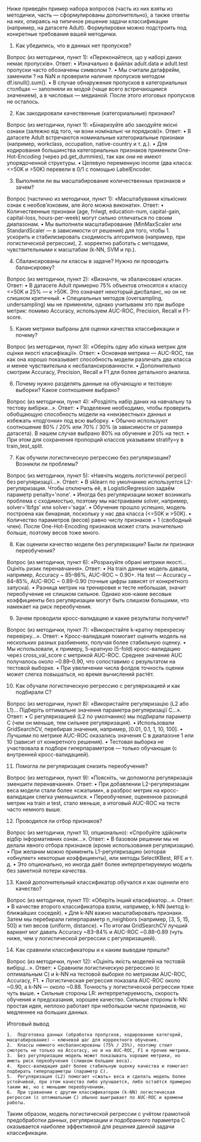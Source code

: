 Ниже приведён пример набора вопросов (часть из них взяты из методички, часть — сформулированы дополнительно), а также ответы на них, опираясь на типичное решение задачи классификации (например, на датасете Adult). Формулировки можно подстроить под конкретные требования вашей методички.

1. Как убедились, что в данных нет пропусков?

Вопрос (из методички, пункт 1): «Переконайтеся, що у наборі даних немає пропусків».
Ответ:
	•	Изначально в файлах adult.data и adult.test пропуски часто обозначены символом ?.
	•	Мы считали датафрейм, заменили ? на NaN и проверили наличие пропусков методом df.isnull().sum().
	•	В случае обнаружения пропусков в категориальных столбцах — заполняли их модой (чаще всего встречающимся значением), а в числовых — медианой. После этого итоговых пропусков не осталось.

2. Как закодировали качественные (категориальные) признаки?

Вопрос (из методички, пункт 1): «Бінаризуйте або закодуйте якісні ознаки (залежно від того, чи вони номінальні чи порядкові)».
Ответ:
	•	В датасете Adult встречаются номинальные категориальные признаки (например, workclass, occupation, native-country и т. д.).
	•	Для кодирования большинства категориальных признаков применили One-Hot-Encoding (через pd.get_dummies), так как они не имеют упорядоченной структуры.
	•	Целевую переменную income (два класса: <=50K и >50K) перевели в 0/1 с помощью LabelEncoder.

3. Выполняли ли вы масштабирование количественных признаков и зачем?

Вопрос (частично из методички, пункт 1): «Масштабування кількісних ознак є необов’язковим, але його можна виконати».
Ответ:
	•	Количественные признаки (age, fnlwgt, education-num, capital-gain, capital-loss, hours-per-week) могут сильно отличаться по своим диапазонам.
	•	Мы выполнили масштабирование (MinMaxScaler или StandardScaler — в зависимости от решения) для того, чтобы
	1.	ускорить и стабилизировать сходимость алгоритмов (например, при логистической регрессии),
	2.	корректно работать с методами, чувствительными к масштабам (k-NN, SVM и пр.).

4. Сбалансированы ли классы в задаче? Нужно ли проводить балансировку?

Вопрос (из методички, пункт 2): «Визначте, чи збалансовані класи».
Ответ:
	•	В датасете Adult примерно 75% объектов относятся к классу <=50K и 25% — к >50K. Это означает некоторый дисбаланс, но он не слишком критичный.
	•	Специальных методов (oversampling, undersampling) мы не применяли, однако учитываем это при выборе метрик: помимо Accuracy, используем AUC-ROC, Precision, Recall и F1-score.

5. Какие метрики выбраны для оценки качества классификации и почему?

Вопрос (из методички, пункт 3): «Оберіть одну або кілька метрик для оцінки якості класифікації».
Ответ:
	•	Основная метрика — AUC-ROC, так как она хорошо показывает способность модели различать два класса и менее чувствительна к несбалансированности.
	•	Дополнительно смотрим Accuracy, Precision, Recall и F1 для более детального анализа.

6. Почему нужно разделять данные на обучающую и тестовую выборки? Какое соотношение выбрано?

Вопрос (из методички, пункт 4): «Розділіть набір даних на навчальну та тестову вибірки…».
Ответ:
	•	Разделение необходимо, чтобы проверить обобщающую способность модели на «неизвестных» данных и избежать «подгонки» под всю выборку.
	•	Обычно используют соотношение 80% / 20% или 70% / 30% (в зависимости от размера датасета). В нашем случае выбрано 80% на обучение и 20% на тест.
	•	При этом для сохранения пропорций классов указываем stratify=y в train_test_split.

7. Как обучили логистическую регрессию без регуляризации? Возникли ли проблемы?

Вопрос (из методички, пункт 5): «Навчіть модель логістичної регресії без регуляризації…».
Ответ:
	•	В sklearn по умолчанию используется L2-регуляризация. Чтобы отключить её, в LogisticRegression задаём параметр penalty='none'.
	•	Иногда без регуляризации может возникать проблема с сходимостью, поэтому мы настраиваем solver, например, solver='lbfgs' или solver='saga'.
	•	Обучение прошло успешно, модель построена как бинарная, поскольку у нас два класса (<=50K и >50K).
	•	Количество параметров (весов) равно числу признаков + 1 (свободный член). После One-Hot-Encoding признаков может стать значительно больше, поэтому весов тоже много.

8. Как оценили качество модели без регуляризации? Были ли признаки переобучения?

Вопрос (из методички, пункт 6): «Розрахуйте обрані метрики якості… Оцініть ризик перенавчання».
Ответ:
	•	На train данные модель давала, например, Accuracy ~ 85–86%, AUC-ROC ~ 0.90+. На test — Accuracy ~ 84–85%, AUC-ROC ~ 0.89–0.90 (точные цифры зависят от конкретного запуска).
	•	Разница метрик на тренировке и тесте небольшая, значит переобучение не слишком сильное. Однако кое-какие весовые коэффициенты без регуляризации могут быть слишком большими, что намекает на риск переобучения.

9. Зачем проводили кросс-валидацию и какие результаты получили?

Вопрос (из методички, пункт 7): «Використайте k-кратну перехресну перевірку…».
Ответ:
	•	Кросс-валидация помогает оценить модель на нескольких разных разбиениях, получая более стабильную оценку.
	•	Мы использовали, к примеру, 5-кратную (5-fold) кросс-валидацию через cross_val_score с метрикой AUC-ROC. Среднее значение AUC получалось около ~0.89–0.90, что сопоставимо с результатом на тестовой выборке.
	•	При увеличении числа фолдов точность оценки может слегка повышаться, но время вычислений растёт.

10. Как обучали логистическую регрессию с регуляризацией и как подбирали C?

Вопрос (из методички, пункт 8): «Використайте регуляризацію (L2 або L1)… Підберіть оптимальне значення параметра регуляризації С…».
Ответ:
	•	С регуляризацией (L2 по умолчанию) мы подбирали параметр C (чем он меньше, тем сильнее регуляризация).
	•	Использовали GridSearchCV, перебирая значения, например, [0.01, 0.1, 1, 10, 100].
	•	Лучшими по метрике AUC-ROC оказались значения C в диапазоне 1 или 10 (зависит от конкретного решения).
	•	Тестовая выборка не участвовала в подборе гиперпараметров — только обучающая (с внутренней кросс-валидацией).

11. Помогла ли регуляризация снизить переобучение?

Вопрос (из методички, пункт 9): «Поясніть, чи допомогла регуляризація зменшити перенавчання».
Ответ:
	•	При добавлении L2-регуляризации веса модели стали более «сжатыми», а разброс метрик на кросс-валидации слегка уменьшился.
	•	Переобучение, оцененное разницей метрик на train и test, стало меньше, а итоговый AUC-ROC на тесте часто немного выше.

12. Проводился ли отбор признаков?

Вопрос (из методички, пункт 10, опционально): «Спробуйте здійснити відбір інформативних ознак…».
Ответ:
	•	В базовом решении мы не делали явного отбора признаков (кроме использования регуляризации).
	•	При желании можно применить L1-регуляризацию (которая «обнуляет» некоторые коэффициенты), или методы SelectKBest, RFE и т. д.
	•	Это опционально, но иногда даёт более интерпретируемую модель без заметной потери качества.

13. Какой дополнительный классификатор обучался и как оценили его качество?

Вопрос (из методички, пункт 11): «Оберіть інший класифікатор…».
Ответ:
	•	В качестве второго классификатора взяли, например, k-NN (метод k-ближайших соседей).
	•	Для k-NN важно масштабировать признаки. Затем мы перебирали гиперпараметр n_neighbors (например, [3, 5, 15, 50]) и тип весов (uniform, distance).
	•	По итогам GridSearchCV лучший вариант мог давать Accuracy ~83–84% и AUC-ROC ~0.88–0.89 (чуть ниже, чем у логистической регрессии с регуляризацией).

14. Как сравнили классификаторы и к каким выводам пришли?

Вопрос (из методички, пункт 12): «Оцініть якість моделей на тестовій вибірці…».
Ответ:
	•	Сравнили логистическую регрессию (с оптимальным C) и k-NN на тестовой выборке по метрикам AUC-ROC, Accuracy, F1.
	•	Логистическая регрессия показала AUC-ROC около ~0.90, а k-NN — около ~0.88. Точность у логистической регрессии тоже чуть выше.
	•	Сильные стороны LR: интерпретируемость, скорость обучения и предсказания, хорошее качество. Сильные стороны k-NN: простая идея, неплохо работает при небольшом числе признаков, но медленнее на больших данных.

Итоговый вывод

	1.	Подготовка данных (обработка пропусков, кодирование категорий, масштабирование) — ключевой шаг для корректного обучения.
	2.	Классы немного несбалансированы (75% / 25%), поэтому стоит смотреть не только на Accuracy, но и на AUC-ROC, F1 и прочие метрики.
	3.	Без регуляризации модель может показывать хорошие метрики, но иметь риск переобучения (слишком большие веса).
	4.	Кросс-валидация даёт более стабильную оценку качества и помогает подбирать гиперпараметры (параметр C).
	5.	Регуляризация (L2) помогает «сжать» веса и сделать модель более устойчивой, при этом качество либо улучшается, либо остаётся примерно таким же, но с меньшим переобучением.
	6.	При сравнении с другим классификатором (k-NN) логистическая регрессия (с оптимальным C) обычно выигрывает по AUC-ROC и времени работы.

Таким образом, модель логистической регрессии с учётом грамотной предобработки данных, регуляризации и подобранного параметра C оказывается наиболее эффективной для решения данной задачи классификации.